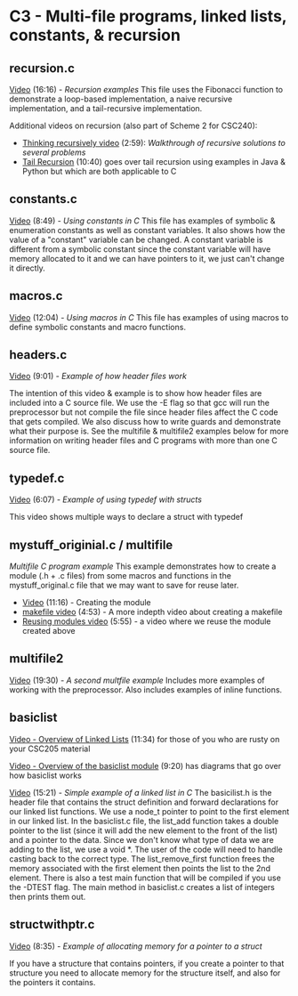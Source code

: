 # C3 - Multi-file programs, linked lists, constants, & recursion

## recursion.c

[Video](https://youtu.be/cAnujKR4stQ) (16:16) - *Recursion examples*
This file uses the Fibonacci function to demonstrate a loop-based implementation, a naive recursive implementation, and a tail-recursive implementation.  

Additional videos on recursion (also part of Scheme 2 for CSC240):

- [Thinking recursively video](https://youtu.be/OpX214pT6D0) (2:59): *Walkthrough of recursive solutions to several problems*
- [Tail Recursion](https://youtu.be/mFiRdTmbs3E) (10:40) goes over tail recursion using examples in Java & Python but which are both applicable to C

## constants.c

[Video](https://youtu.be/4n3U43dv9HM) (8:49) - *Using constants in C*
This file has examples of symbolic & enumeration constants as well as constant variables.  It also shows how the value of a "constant" variable can be changed.  A constant variable is different from a symbolic constant since the constant variable will have memory allocated to it and we can have pointers to it, we just can't change it directly.  

## macros.c

[Video](https://youtu.be/r9jqJZEeXho) (12:04) - *Using macros in C*
This file has examples of using macros to define symbolic constants and macro functions.  

## headers.c

[Video](https://youtu.be/cjfdlfXWTxE) (9:01) - *Example of how header files work*

The intention of this video & example is to show how header files are included into a C source file.  We use the -E flag so that gcc will run the preprocessor but not compile the file since header files affect the C code that gets compiled.  We also discuss how to write guards and demonstrate what their purpose is.  See the multifile & multifile2 examples below for more information on writing header files and C programs with more than one C source file.

## typedef.c

[Video](https://youtu.be/iYJemPTIWtU) (6:07) - *Example of using typedef with structs*

This video shows multiple ways to declare a struct with typedef

## mystuff_originial.c / multifile

 *Multifile C program example*
This example demonstrates how to create a module (.h + .c files) from some macros and functions in the mystuff_original.c file that we may want to save for reuse later.  

- [Video](https://youtu.be/lARP1419SsI) (11:16) - Creating the module
- [makefile video](https://youtu.be/ME986X6VWoM) (4:53) - A more indepth video about creating a makefile
- [Reusing modules video](https://youtu.be/uwAhmcauntc) (5:55) - a video where we reuse the module created above

## multifile2

[Video](https://youtu.be/tvWigt9RCLU) (19:30) - *A second multfile example*
Includes more examples of working with the preprocessor.  Also includes examples of inline functions.

## basiclist

[Video - Overview of Linked Lists](https://youtu.be/tDTx50zsji0) (11:34) for those of you who are rusty on your CSC205 material

[Video - Overview of the basiclist module](https://youtu.be/kjIPryTpnXo) (9:20) has diagrams that go over how basiclist works

[Video](https://youtu.be/MjOE9W6KFyY) (15:21) - *Simple example of a linked list in C*
The basicilist.h is the header file that contains the struct definition and forward declarations for our linked list functions.  We use a node_t pointer to point to the first element in our linked list.  In the basiclist.c file, the list_add function takes a double pointer to the list (since it will add the new element to the front of the list) and a pointer to the data.  Since we don't know what type of data we are adding to the list, we use a void *.  The user of the code will need to handle casting back to the correct type.  The list_remove_first function frees the memory associated with the first element then points the list to the 2nd element.  There is also a test main function that will be compiled if you use the -DTEST flag.  The main method in basiclist.c creates a list of integers then prints them out.  

## structwithptr.c

[Video](https://youtu.be/iAxVfDVBie8) (8:35) - *Example of allocating memory for a pointer to a struct*

If you have a structure that contains pointers, if you create a pointer to that structure you need to allocate memory for the structure itself, and also for the pointers it contains.

